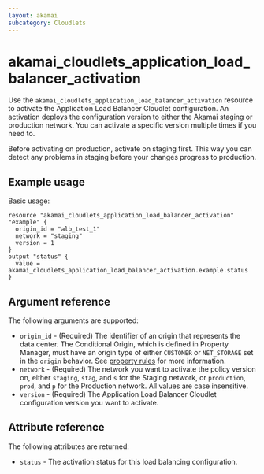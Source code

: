 ```yaml
---
layout: akamai
subcategory: Cloudlets
---
```


# akamai_cloudlets_application_load_balancer_activation

Use the `akamai_cloudlets_application_load_balancer_activation` resource to activate the Application Load Balancer Cloudlet configuration. An activation deploys the configuration version to either the Akamai staging or production network. You can activate a specific version multiple times if you need to.

Before activating on production, activate on staging first. This way you can detect any problems in staging before your changes progress to production.

## Example usage

Basic usage:

```hcl
resource "akamai_cloudlets_application_load_balancer_activation" "example" {
  origin_id = "alb_test_1"
  network = "staging"
  version = 1
}
output "status" {
  value = akamai_cloudlets_application_load_balancer_activation.example.status
}
```

## Argument reference

The following arguments are supported:

* `origin_id` - (Required) The identifier of an origin that represents the data center. The Conditional Origin, which is defined in Property Manager, must have an origin type of either `CUSTOMER` or `NET_STORAGE` set in the `origin` behavior. See [property rules](../data-sources/property_rules.md) for more information.
* `network` - (Required) The network you want to activate the policy version on, either `staging`, `stag`,  and `s` for the Staging network, or `production`, `prod`, and `p` for the Production network. All values are case insensitive.
* `version` - (Required) The Application Load Balancer Cloudlet configuration version you want to activate.

## Attribute reference

The following attributes are returned:

* `status` - The activation status for this load balancing configuration.
